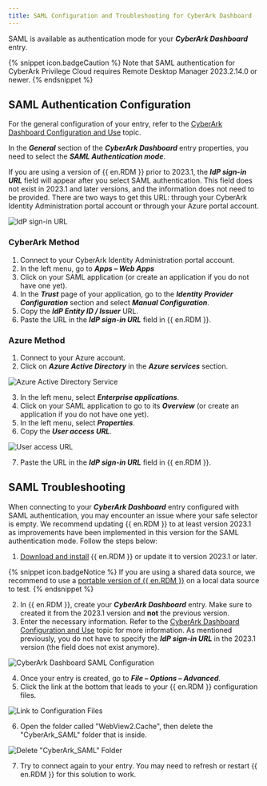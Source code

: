 ```yaml
---
title: SAML Configuration and Troubleshooting for CyberArk Dashboard
---
```

SAML is available as authentication mode for your ***CyberArk Dashboard*** entry.

{% snippet icon.badgeCaution %}
Note that SAML authentication for CyberArk Privilege Cloud requires Remote Desktop Manager 2023.2.14.0 or newer.
{% endsnippet %}

## SAML Authentication Configuration

For the general configuration of your entry, refer to the [CyberArk Dashboard Configuration and Use](/kb/remote-desktop-manager/how-to-articles/cyberark-dashboard-configuration/) topic.

In the ***General*** section of the ***CyberArk Dashboard*** entry properties, you need to select the ***SAML Authentication mode***.

If you are using a version of {{ en.RDM }} prior to 2023.1, the ***IdP sign-in URL*** field will appear after you select SAML authentication. This field does not exist in 2023.1 and later versions, and the information does not need to be provided. There are two ways to get this URL: through your CyberArk Identity Administration portal account or through your Azure portal account.

![IdP sign-in URL](https://webdevolutions.azureedge.net/docs/en/kb/KB2172.png)

### CyberArk Method

1. Connect to your CyberArk Identity Administration portal account.
1. In the left menu, go to ***Apps – Web Apps***
1. Click on your SAML application (or create an application if you do not have one yet).
1. In the ***Trust*** page of your application, go to the ***Identity Provider Configuration*** section and select ***Manual Configuration***.
1. Copy the ***IdP Entity ID / Issuer*** URL.
1. Paste the URL in the ***IdP sign-in URL*** field in {{ en.RDM }}.

### Azure Method

1. Connect to your Azure account.
1. Click on ***Azure Active Directory*** in the ***Azure services*** section.

![Azure Active Directory Service](https://webdevolutions.azureedge.net/docs/en/kb/KB2170.png)

3. In the left menu, select ***Enterprise applications***.
1. Click on your SAML application to go to its ***Overview*** (or create an application if you do not have one yet).
1. In the left menu, select ***Properties***.
1. Copy the ***User access URL***.

![User access URL](https://webdevolutions.azureedge.net/docs/en/kb/KB2171.png)

7. Paste the URL in the ***IdP sign-in URL*** field in {{ en.RDM }}.

## SAML Troubleshooting

When connecting to your ***CyberArk Dashboard*** entry configured with SAML authentication, you may encounter an issue where your safe selector is empty. We recommend updating {{ en.RDM }} to at least version 2023.1 as improvements have been implemented in this version for the SAML authentication mode. Follow the steps below:
1. [Download and install](https://devolutions.net/remote-desktop-manager) {{ en.RDM }} or update it to version 2023.1 or later.

{% snippet icon.badgeNotice %}
If you are using a shared data source, we recommend to use a [portable version of {{ en.RDM }}](/rdm/windows/installation/client/portable-usb/) on a local data source to test.
{% endsnippet %}

2. In {{ en.RDM }}, create your ***CyberArk Dashboard*** entry. Make sure to created it from the 2023.1 version and **not** the previous version.
1. Enter the necessary information. Refer to the [CyberArk Dashboard Configuration and Use](/kb/remote-desktop-manager/how-to-articles/cyberark-dashboard-configuration/) topic for more information. As mentioned previously, you do not have to specify the ***IdP sign-in URL*** in the 2023.1 version (the field does not exist anymore).

![CyberArk Dashboard SAML Configuration](https://webdevolutions.azureedge.net/docs/en/kb/KB2167.png)

4. Once your entry is created, go to ***File – Options – Advanced***.
1. Click the link at the bottom that leads to your {{ en.RDM }} configuration files.

![Link to Configuration Files](https://webdevolutions.azureedge.net/docs/en/kb/KB2168.png)

6. Open the folder called "WebView2.Cache", then delete the "CyberArk_SAML" folder that is inside.

![Delete "CyberArk_SAML" Folder](https://webdevolutions.azureedge.net/docs/en/kb/KB2169.png)

7. Try to connect again to your entry. You may need to refresh or restart {{ en.RDM }} for this solution to work.
